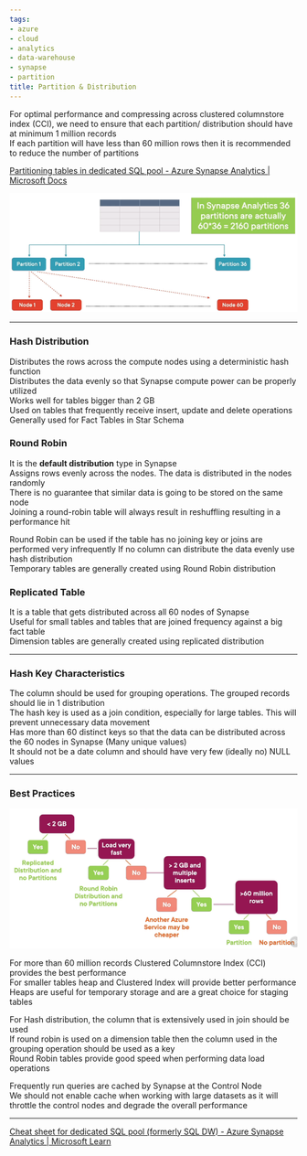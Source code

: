 ```yaml
---
tags:
- azure
- cloud
- analytics
- data-warehouse
- synapse
- partition
title: Partition & Distribution
---
```


For optimal performance and compressing across clustered columnstore index (CCI), we need to ensure that each partition/ distribution should have at minimum 1 million records  
If each partition will have less than 60 million rows then it is recommended to reduce the number of partitions

[Partitioning tables in dedicated SQL pool - Azure Synapse Analytics | Microsoft Docs](https://docs.microsoft.com/en-us/azure/synapse-analytics/sql-data-warehouse/sql-data-warehouse-tables-partition)

![Partitions in Synapse|600](../../images/partitioning-in-azure-synapse.png)

---

### Hash Distribution

Distributes the rows across the compute nodes using a deterministic hash function  
Distributes the data evenly so that Synapse compute power can be properly utilized  
Works well for tables bigger than 2 GB  
Used on tables that frequently receive insert, update and delete operations  
Generally used for Fact Tables in Star Schema

### Round Robin

It is the **default distribution** type in Synapse  
Assigns rows evenly across the nodes. The data is distributed in the nodes randomly  
There is no guarantee that similar data is going to be stored on the same node  
Joining a round-robin table will always result in reshuffling resulting in a performance hit

Round Robin can be used if the table has no joining key or joins are performed very infrequently 
If no column can distribute the data evenly use hash distribution  
Temporary tables are generally created using Round Robin distribution

### Replicated Table

It is a table that gets distributed across all 60 nodes of Synapse  
Useful for small tables and tables that are joined frequency against a big fact table  
Dimension tables are generally created using replicated distribution

---

### Hash Key Characteristics

The column should be used for grouping operations. The grouped records should lie in 1 distribution  
The hash key is used as a join condition, especially for large tables. This will prevent unnecessary data movement  
Has more than 60 distinct keys so that the data can be distributed across the 60 nodes in Synapse (Many unique values)  
It should not be a date column and should have very few (ideally no) NULL values

---

### Best Practices

![Synapse Distribution Decision Factors|640](../../images/decide-distribution-in-azure-synapse.png)

For more than 60 million records Clustered Columnstore Index (CCI) provides the best performance  
For smaller tables heap and Clustered Index will provide better performance  
Heaps are useful for temporary storage and are a great choice for staging tables

For Hash distribution, the column that is extensively used in join should be used  
If round robin is used on a dimension table then the column used in the grouping operation should be used as a key  
Round Robin tables provide good speed when performing data load operations

Frequently run queries are cached by Synapse at the Control Node  
We should not enable cache when working with large datasets as it will throttle the control nodes and degrade the overall performance

---

[Cheat sheet for dedicated SQL pool (formerly SQL DW) - Azure Synapse Analytics | Microsoft Learn](https://learn.microsoft.com/en-us/azure/synapse-analytics/sql-data-warehouse/cheat-sheet)